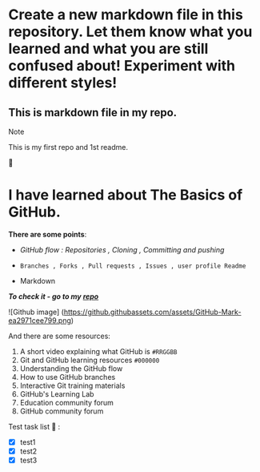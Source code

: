 # Create a new markdown file in this repository. Let them know what you learned and what you are still confused about! Experiment with different styles!


## This is markdown file in my repo. 

> [!NOTE]
> This is my first repo and 1st readme.

:wave:
# I have learned about The Basics of GitHub.
**There are some points**:
- _GitHub flow : Repositories , Cloning , Committing and pushing_ 
* `Branches , Forks , Pull requests , Issues , user profile Readme`
+  Markdown

***To check it - go to my [repo](https://github.com/HotTesting/git-starter-assignment-baranovskyimaksym)***

![Github image]
(https://github.githubassets.com/assets/GitHub-Mark-ea2971cee799.png)



And there are some resources:
1. A short video explaining what GitHub is `#RRGGBB`
2. Git and GitHub learning resources `#000000`
3. Understanding the GitHub flow
4. How to use GitHub branches
5. Interactive Git training materials
6. GitHub's Learning Lab
7. Education community forum
8. GitHub community forum

Test task list :crossed_fingers: :
 - [x] test1
 - [x] test2
 - [x] test3